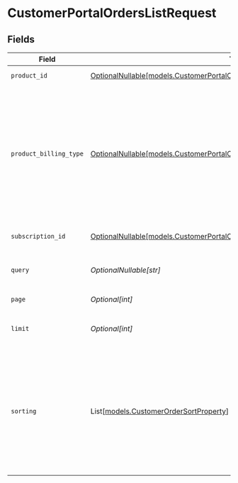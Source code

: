 # CustomerPortalOrdersListRequest


## Fields

| Field                                                                                                                                                                               | Type                                                                                                                                                                                | Required                                                                                                                                                                            | Description                                                                                                                                                                         |
| ----------------------------------------------------------------------------------------------------------------------------------------------------------------------------------- | ----------------------------------------------------------------------------------------------------------------------------------------------------------------------------------- | ----------------------------------------------------------------------------------------------------------------------------------------------------------------------------------- | ----------------------------------------------------------------------------------------------------------------------------------------------------------------------------------- |
| `product_id`                                                                                                                                                                        | [OptionalNullable[models.CustomerPortalOrdersListQueryParamProductIDFilter]](../models/customerportalorderslistqueryparamproductidfilter.md)                                        | :heavy_minus_sign:                                                                                                                                                                  | Filter by product ID.                                                                                                                                                               |
| `product_billing_type`                                                                                                                                                              | [OptionalNullable[models.CustomerPortalOrdersListQueryParamProductBillingTypeFilter]](../models/customerportalorderslistqueryparamproductbillingtypefilter.md)                      | :heavy_minus_sign:                                                                                                                                                                  | Filter by product billing type. `recurring` will filter data corresponding to subscriptions creations or renewals. `one_time` will filter data corresponding to one-time purchases. |
| `subscription_id`                                                                                                                                                                   | [OptionalNullable[models.CustomerPortalOrdersListQueryParamSubscriptionIDFilter]](../models/customerportalorderslistqueryparamsubscriptionidfilter.md)                              | :heavy_minus_sign:                                                                                                                                                                  | Filter by subscription ID.                                                                                                                                                          |
| `query`                                                                                                                                                                             | *OptionalNullable[str]*                                                                                                                                                             | :heavy_minus_sign:                                                                                                                                                                  | Search by product or organization name.                                                                                                                                             |
| `page`                                                                                                                                                                              | *Optional[int]*                                                                                                                                                                     | :heavy_minus_sign:                                                                                                                                                                  | Page number, defaults to 1.                                                                                                                                                         |
| `limit`                                                                                                                                                                             | *Optional[int]*                                                                                                                                                                     | :heavy_minus_sign:                                                                                                                                                                  | Size of a page, defaults to 10. Maximum is 100.                                                                                                                                     |
| `sorting`                                                                                                                                                                           | List[[models.CustomerOrderSortProperty](../models/customerordersortproperty.md)]                                                                                                    | :heavy_minus_sign:                                                                                                                                                                  | Sorting criterion. Several criteria can be used simultaneously and will be applied in order. Add a minus sign `-` before the criteria name to sort by descending order.             |